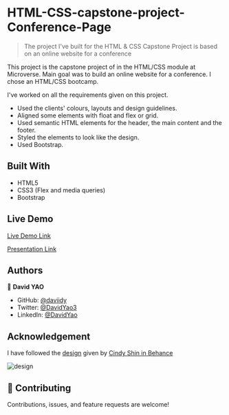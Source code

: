 # HTML-CSS-capstone-project-Conference-Page
> The project I've built for the HTML &amp; CSS Capstone Project is based on an online website for a conference

This project is the capstone project of in the HTML/CSS module at Microverse. Main goal was to build an online website for a conference. I chose an HTML/CSS bootcamp.

I've worked on all the requirements given on this project.

- Used the clients' colours, layouts and design guidelines.
- Aligned some elements with float and flex or grid.
- Used semantic HTML elements for the header, the main content and the footer.
- Styled the elements to look like the design.
- Used Bootstrap.

## Built With

- HTML5
- CSS3 (Flex and media queries)
- Bootstrap

## Live Demo

[Live Demo Link](https://daviidy.github.io/HTML-CSS-capstone-project-Conference-Page/)

[Presentation Link](https://www.loom.com/share/412af75b7ca641b5b04350db8c24ceeb)

## Authors

👤 **David YAO**

- GitHub: [@daviidy](https://github.com/daviidy)
- Twitter: [@DavidYao3](https://twitter.com/DavidYao3)
- LinkedIn: [@DavidYao](https://www.linkedin.com/in/david-yao-6bb95299/)

## Acknowledgement

I have followed the [design](https://www.behance.net/gallery/29845175/CC-Global-Summit-2015) given by [Cindy Shin in Behance](https://www.behance.net/adagio07)

![design](https://www.notion.so/image/https%3A%2F%2Fs3-us-west-2.amazonaws.com%2Fsecure.notion-static.com%2F4352c344-6034-4a4c-84c3-e062937d1c49%2FScreen_Shot_2020-01-27_at_11.57.48.png?table=block&id=5b4779ff-e6dc-464d-bd96-fb0b4d040ef8&width=2470&userId=&cache=v2)

## 🤝 Contributing

Contributions, issues, and feature requests are welcome!
